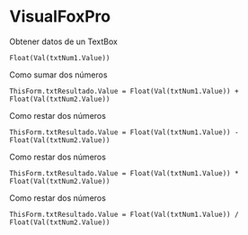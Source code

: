# VisualFoxPro

Obtener datos de un TextBox
```
Float(Val(txtNum1.Value))
```

Como sumar dos números
```
ThisForm.txtResultado.Value = Float(Val(txtNum1.Value)) + Float(Val(txtNum2.Value))
```

Como restar dos números
```
ThisForm.txtResultado.Value = Float(Val(txtNum1.Value)) - Float(Val(txtNum2.Value))
```

Como restar dos números
```
ThisForm.txtResultado.Value = Float(Val(txtNum1.Value)) * Float(Val(txtNum2.Value))
```

Como restar dos números
```
ThisForm.txtResultado.Value = Float(Val(txtNum1.Value)) / Float(Val(txtNum2.Value))
```
